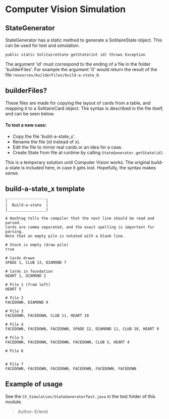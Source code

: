 # Computer Vision Simulation

## StateGenerator

StateGenerator has a static method to generate a SolitaireState object. This can be used for test and simulation. 

```
public static SolitaireState getState(int id) throws Exception
```
The argument 'id' must correspond to the ending of a file in the folder 'builderFiles'. For example the argument '0' would return the result of the file `resources/builderFiles/build-a-state_0`.

## builderFiles?

These files are made for copying the layout of cards from a table, and mapping it to a SolitaireCard object. The syntax is described in the file itself, and can be seen below. 

#### To test a new case: 
- Copy the file 'build-a-state_x'.
- Rename the file (id instead of x).
- Edit the file to mirror real cards or an idea for a case.
- Create State from file at runtime by calling ```StateGenerator.getState(id)```.



This is a temporary solution until Computer Vision works. The original build-a-state is included here, in case it gets lost. Hopefully, the syntax makes sense.

## build-a-state_x template

```
|‾‾‾‾‾‾‾‾‾‾‾‾‾‾‾‾‾|
|  Build-a-state  |
|_________________|

A Hashtag tells the compiler that the next line should be read and parsed.
Cards are comma separated, and the exact spelling is important for parsing.
Note that an empty pile is notated with a blank line.

# Stock is empty (draw pile)
true

# Cards drawn
SPADE 1, CLUB 13, DIAMOND 7

# Cards in foundation
HEART 1, DIAMOND 2

# Pile 1 (from left)
HEART 5

# Pile 2
FACEDOWN, DIAMOND 9

# Pile 3
FACEDOWN, FACEDOWN, CLUB 11, HEART 10

# Pile 4
FACEDOWN, FACEDOWN, FACEDOWN, SPADE 12, DIAMOND 11, CLUB 10, HEART 9

# Pile 5
FACEDOWN, FACEDOWN, FACEDOWN, FACEDOWN, CLUB 5, HEART 4

# Pile 6


# Pile 7
FACEDOWN, FACEDOWN, FACEDOWN, FACEDOWN, FACEDOWN, FACEDOWN

```
## Example of usage
See the `CV_Simulation/StateGeneratorTest.java` in the test folder of this module.

>Author: Erlend